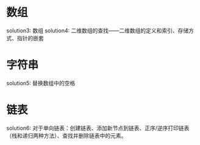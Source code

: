 # 数组
solution3: 数组
solution4: 二维数组的查找——二维数组的定义和索引、存储方式、指针的嵌套
# 字符串
solution5: 替换数组中的空格
# 链表
solution6: 对于单向链表：创建链表、添加新节点到链表、正序/逆序打印链表（栈和递归两种方法）、查找并删除链表中的元素。